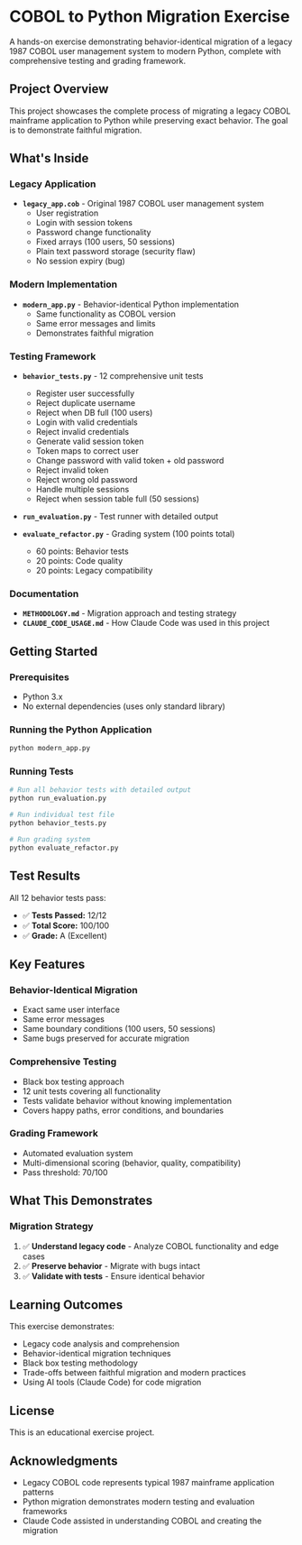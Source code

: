 # COBOL to Python Migration Exercise

A hands-on exercise demonstrating behavior-identical migration of a legacy 1987 COBOL user management system to modern Python, complete with comprehensive testing and grading framework.

## Project Overview

This project showcases the complete process of migrating a legacy COBOL mainframe application to Python while preserving exact behavior. The goal is to demonstrate faithful migration.

## What's Inside

### Legacy Application
- **`legacy_app.cob`** - Original 1987 COBOL user management system
  - User registration
  - Login with session tokens
  - Password change functionality
  - Fixed arrays (100 users, 50 sessions)
  - Plain text password storage (security flaw)
  - No session expiry (bug)

### Modern Implementation
- **`modern_app.py`** - Behavior-identical Python implementation
  - Same functionality as COBOL version
  - Same error messages and limits
  - Demonstrates faithful migration

### Testing Framework
- **`behavior_tests.py`** - 12 comprehensive unit tests
  - Register user successfully
  - Reject duplicate username
  - Reject when DB full (100 users)
  - Login with valid credentials
  - Reject invalid credentials
  - Generate valid session token
  - Token maps to correct user
  - Change password with valid token + old password
  - Reject invalid token
  - Reject wrong old password
  - Handle multiple sessions
  - Reject when session table full (50 sessions)

- **`run_evaluation.py`** - Test runner with detailed output
- **`evaluate_refactor.py`** - Grading system (100 points total)
  - 60 points: Behavior tests
  - 20 points: Code quality
  - 20 points: Legacy compatibility

### Documentation
- **`METHODOLOGY.md`** - Migration approach and testing strategy
- **`CLAUDE_CODE_USAGE.md`** - How Claude Code was used in this project

## Getting Started

### Prerequisites
- Python 3.x
- No external dependencies (uses only standard library)

### Running the Python Application
```bash
python modern_app.py
```

### Running Tests
```bash
# Run all behavior tests with detailed output
python run_evaluation.py

# Run individual test file
python behavior_tests.py

# Run grading system
python evaluate_refactor.py
```

## Test Results

All 12 behavior tests pass:
- ✅ **Tests Passed:** 12/12
- ✅ **Total Score:** 100/100
- ✅ **Grade:** A (Excellent)

## Key Features

### Behavior-Identical Migration
- Exact same user interface
- Same error messages
- Same boundary conditions (100 users, 50 sessions)
- Same bugs preserved for accurate migration

### Comprehensive Testing
- Black box testing approach
- 12 unit tests covering all functionality
- Tests validate behavior without knowing implementation
- Covers happy paths, error conditions, and boundaries

### Grading Framework
- Automated evaluation system
- Multi-dimensional scoring (behavior, quality, compatibility)
- Pass threshold: 70/100

## What This Demonstrates

### Migration Strategy
1. ✅ **Understand legacy code** - Analyze COBOL functionality and edge cases
2. ✅ **Preserve behavior** - Migrate with bugs intact
3. ✅ **Validate with tests** - Ensure identical behavior

## Learning Outcomes

This exercise demonstrates:
- Legacy code analysis and comprehension
- Behavior-identical migration techniques
- Black box testing methodology
- Trade-offs between faithful migration and modern practices
- Using AI tools (Claude Code) for code migration

## License

This is an educational exercise project.

## Acknowledgments

- Legacy COBOL code represents typical 1987 mainframe application patterns
- Python migration demonstrates modern testing and evaluation frameworks
- Claude Code assisted in understanding COBOL and creating the migration
